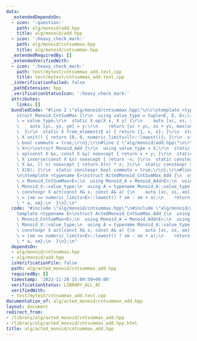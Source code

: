 ```yaml
---
data:
  _extendedDependsOn:
  - icon: ':question:'
    path: alg/monoid/add.hpp
    title: alg/monoid/add.hpp
  - icon: ':heavy_check_mark:'
    path: alg/monoid/cntsummax.hpp
    title: alg/monoid/cntsummax.hpp
  _extendedRequiredBy: []
  _extendedVerifiedWith:
  - icon: ':heavy_check_mark:'
    path: test/mytest/cntsummax_add.test.cpp
    title: test/mytest/cntsummax_add.test.cpp
  _isVerificationFailed: false
  _pathExtension: hpp
  _verificationStatusIcon: ':heavy_check_mark:'
  attributes:
    links: []
  bundledCode: "#line 2 \"alg/monoid/cntsummax.hpp\"\n\r\ntemplate <typename E>\r\n\
    struct Monoid_CntSumMax {\r\n  using value_type = tuple<E, E, E>;\r\n  using X\
    \ = value_type;\r\n  static X op(X x, X y) {\r\n    auto [xc, xs, xm] = x;\r\n\
    \    auto [yc, ys, ym] = y;\r\n    return {xc + yc, xs + ys, max(xm, ym)};\r\n\
    \  }\r\n  static X from_element(E x) { return {1, x, x}; }\r\n  static constexpr\
    \ X unit() { return {0, 0, numeric_limits<ll>::lowest()}; }\r\n  static constexpr\
    \ bool commute = true;\r\n};\r\n#line 2 \"alg/monoid/add.hpp\"\n\r\ntemplate <typename\
    \ X>\r\nstruct Monoid_Add {\r\n  using value_type = X;\r\n  static constexpr X\
    \ op(const X &x, const X &y) noexcept { return x + y; }\r\n  static constexpr\
    \ X inverse(const X &x) noexcept { return -x; }\r\n  static constexpr X power(const\
    \ X &x, ll n) noexcept { return X(n) * x; }\r\n  static constexpr X unit() { return\
    \ X(0); }\r\n  static constexpr bool commute = true;\r\n};\r\n#line 3 \"alg/acted_monoid/cntsummax_add.hpp\"\
    \n\ntemplate <typename E>\nstruct ActedMonoid_CntSumMax_Add {\n  using Monoid_X\
    \ = Monoid_CntSumMax<E>;\n  using Monoid_A = Monoid_Add<E>;\n  using X = typename\
    \ Monoid_X::value_type;\n  using A = typename Monoid_A::value_type;\n  static\
    \ constexpr X act(const X& x, const A& a) {\n    auto [xc, xs, xm] = x;\n    xm\
    \ = (xm == numeric_limits<E>::lowest() ? xm : xm + a);\n    return {xc, xs + xc\
    \ * a, xm};\n  }\n};\n"
  code: "#include \"alg/monoid/cntsummax.hpp\"\n#include \"alg/monoid/add.hpp\"\n\n\
    template <typename E>\nstruct ActedMonoid_CntSumMax_Add {\n  using Monoid_X =\
    \ Monoid_CntSumMax<E>;\n  using Monoid_A = Monoid_Add<E>;\n  using X = typename\
    \ Monoid_X::value_type;\n  using A = typename Monoid_A::value_type;\n  static\
    \ constexpr X act(const X& x, const A& a) {\n    auto [xc, xs, xm] = x;\n    xm\
    \ = (xm == numeric_limits<E>::lowest() ? xm : xm + a);\n    return {xc, xs + xc\
    \ * a, xm};\n  }\n};\n"
  dependsOn:
  - alg/monoid/cntsummax.hpp
  - alg/monoid/add.hpp
  isVerificationFile: false
  path: alg/acted_monoid/cntsummax_add.hpp
  requiredBy: []
  timestamp: '2022-11-28 15:09:50+09:00'
  verificationStatus: LIBRARY_ALL_AC
  verifiedWith:
  - test/mytest/cntsummax_add.test.cpp
documentation_of: alg/acted_monoid/cntsummax_add.hpp
layout: document
redirect_from:
- /library/alg/acted_monoid/cntsummax_add.hpp
- /library/alg/acted_monoid/cntsummax_add.hpp.html
title: alg/acted_monoid/cntsummax_add.hpp
---
```

